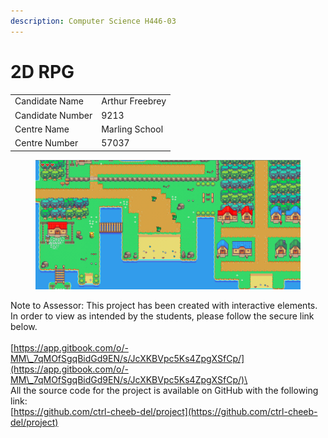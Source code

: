 ```yaml
---
description: Computer Science H446-03
---
```


# 2D RPG

|                  |                 |
| ---------------- | --------------- |
| Candidate Name   | Arthur Freebrey |
| Candidate Number | 9213            |
| Centre Name      | Marling School  |
| Centre Number    | 57037           |

<figure><img src=".gitbook/assets/image.png" alt=""><figcaption></figcaption></figure>

Note to Assessor: This project has been created with interactive elements. In order to view as intended by the students, please follow the secure link below.\
\
[https://app.gitbook.com/o/-MM\_7qMOfSgqBidGd9EN/s/JcXKBVpc5Ks4ZpgXSfCp/](https://app.gitbook.com/o/-MM\_7qMOfSgqBidGd9EN/s/JcXKBVpc5Ks4ZpgXSfCp/)\
\
All the source code for the project is available on GitHub with the following link:\
[https://github.com/ctrl-cheeb-del/project](https://github.com/ctrl-cheeb-del/project)
